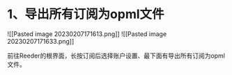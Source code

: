 # 1、导出所有订阅为opml文件
![[Pasted image 20230207171613.png]]
![[Pasted image 20230207171633.png]]

前往Reeder的根界面，长按订阅后选择账户设置、最下面有导出所有订阅为opml文件。
